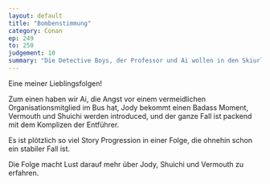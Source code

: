 ```yaml
---
layout: default
title: "Bombenstimmung"
category: Conan
ep: 249
to: 250
judgement: 10
summary: "Die Detective Boys, der Professor und Ai wollen in den Skiurlaub und nehmen dazu den Bus. Zwar treffen sie dort Dr. Araide und Jody, aber auch zwei Gestalten in voller Skimontur. Wie sich herausstellt befinden sich in deren Skikoffern keine Ski..."
---
```


Eine meiner Lieblingsfolgen!

Zum einen haben wir Ai, die Angst vor einem vermeidlichen Organisationsmitglied im Bus hat, Jody bekommt einen Badass Moment, Vermouth und Shuichi werden introduced, und der ganze Fall ist packend mit dem Komplizen der Entführer.

Es ist plötzlich so viel Story Progression in einer Folge, die ohnehin schon ein stabiler Fall ist.

Die Folge macht Lust darauf mehr über Jody, Shuichi und Vermouth zu erfahren.